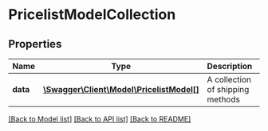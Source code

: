 # PricelistModelCollection

## Properties
Name | Type | Description | Notes
------------ | ------------- | ------------- | -------------
**data** | [**\Swagger\Client\Model\PricelistModel[]**](PricelistModel.md) | A collection of shipping methods | [optional] 


[[Back to Model list]](../README.md#documentation-for-models) [[Back to API list]](../README.md#documentation-for-api-endpoints) [[Back to README]](../README.md)


